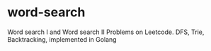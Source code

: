# word-search
Word search I and Word search II Problems on Leetcode. DFS, Trie, Backtracking, implemented in Golang
